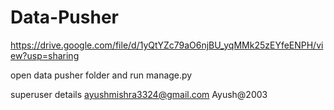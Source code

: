 # Data-Pusher
https://drive.google.com/file/d/1yQtYZc79aO6njBU_yqMMk25zEYfeENPH/view?usp=sharing


open data pusher folder and run manage.py 

superuser details
ayushmishra3324@gmail.com
Ayush@2003
